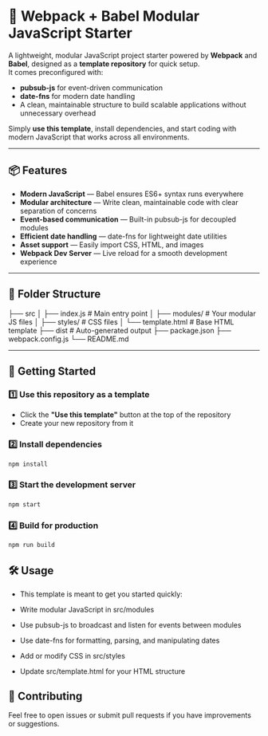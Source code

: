 # 🚀 Webpack + Babel Modular JavaScript Starter

A lightweight, modular JavaScript project starter powered by **Webpack** and **Babel**, designed as a **template repository** for quick setup.  
It comes preconfigured with:

- **pubsub-js** for event-driven communication  
- **date-fns** for modern date handling  
- A clean, maintainable structure to build scalable applications without unnecessary overhead

Simply **use this template**, install dependencies, and start coding with modern JavaScript that works across all environments.

---

## 📦 Features
- **Modern JavaScript** — Babel ensures ES6+ syntax runs everywhere
- **Modular architecture** — Write clean, maintainable code with clear separation of concerns
- **Event-based communication** — Built-in pubsub-js for decoupled modules
- **Efficient date handling** — date-fns for lightweight date utilities
- **Asset support** — Easily import CSS, HTML, and images
- **Webpack Dev Server** — Live reload for a smooth development experience

---

## 📂 Folder Structure
├── src
│ ├── index.js # Main entry point
│ ├── modules/ # Your modular JS files
│ ├── styles/ # CSS files
│ └── template.html # Base HTML template
├── dist # Auto-generated output
├── package.json
├── webpack.config.js
└── README.md

---

## 🚀 Getting Started

### 1️⃣ Use this repository as a template
- Click the **"Use this template"** button at the top of the repository  
- Create your new repository from it

### 2️⃣ Install dependencies
```bash
npm install

```
### 3️⃣ Start the development server
```bash
npm start

```
### 4️⃣ Build for production
```bash
npm run build

```
## 🛠 Usage
- This template is meant to get you started quickly:

- Write modular JavaScript in src/modules

- Use pubsub-js to broadcast and listen for events between modules

- Use date-fns for formatting, parsing, and manipulating dates

- Add or modify CSS in src/styles

- Update src/template.html for your HTML structure

## 🤝 Contributing
Feel free to open issues or submit pull requests if you have improvements or suggestions.


